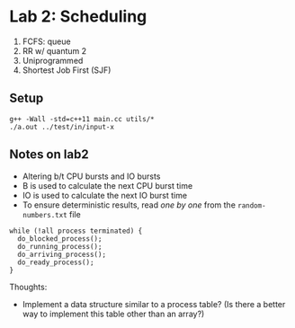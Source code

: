 # Lab 2: Scheduling 

1. FCFS: queue
2. RR w/ quantum 2
3. Uniprogrammed 
4. Shortest Job First (SJF) 

## Setup

```
g++ -Wall -std=c++11 main.cc utils/*
./a.out ../test/in/input-x
```

## Notes on lab2 
- Altering b/t CPU bursts and IO bursts
- B is used to calculate the next CPU burst time
- IO is used to calculate the next IO burst time
- To ensure deterministic results, read _one by one_ from the `random-numbers.txt` file

```
while (!all process terminated) {
  do_blocked_process();
  do_running_process();
  do_arriving_process();
  do_ready_process();
}
```

Thoughts: 
- Implement a data structure similar to a process table? (Is there a better way to implement this table other than an array?)